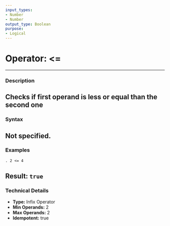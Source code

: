 ```yaml
---
input_types:
- Number
- Number
output_type: Boolean
purpose:
- Logical
---
```

# Operator: <=
---
### **Description**
Checks if first operand is less or equal than the second one
---
### **Syntax**
Not specified.
---
### **Examples**
```
. 2 <= 4
```
**Result:** `true`
---
### **Technical Details**
- **Type:** Infix Operator
- **Min Operands:** 2
- **Max Operands:** 2
- **Idempotent:** true
